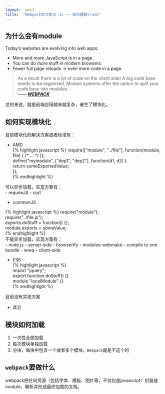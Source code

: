 ```yaml
---
layout:  post
title:  "Webpack学习笔记（1）—— 如何理解trunk"
---
```


## 为什么会有module
>  
Today’s websites are evolving into web apps:  
  - More and more JavaScript is in a page.  
  - You can do more stuff in modern browsers.  
  - Fewer full page reloads → even more code in a page.  

> As a result there is a lot of code on the client side!
A big code base needs to be organized. Module systems offer the option to split your code base into modules.  
>  ***—— [WEBPACK](http://webpack.github.io/docs/motivation.html)***  

总的来说，就是前端应用越来越复杂，催生了模块化。

## 如何实现模块化

目前模块化的解决方案或者标准有：
  - AMD  
  {% highlight javascript %}
  require(["module", "../file"], function(module, file) { /* ... */ });   
  define("mymodule", ["dep1", "dep2"], function(d1, d2) {  
  return someExportedValue;  
  });  
  {% endhighlight %}   

  可以异步加载，实现方案有：  
    - requireJS
    - curl

  - commonJS  

  {% highlight javascript %}
  require("module");  
  require("../file.js");  
  exports.doStuff = function() {};  
  module.exports = someValue;  
  {% endhighlight %}  
  不能异步加载，实现方案有：  
    - node.js - server-side
    - browserify
    - modules-webmake - compile to one bundle
    - wreq - client-side

  - ES6  
  {% highlight javascript %}  
  import "jquery";  
  export function doStuff() {}  
  module "localModule" {}  
  {% endhighlight %}  

  目前没有实现方案

  - 其它

## 模块如何加载
1. 一次性全部加载  
2. 每次模块单独加载  
3. 分块，每块中包含一个或者多个模块。`Webpack`就是干这个的  

## `webpack`要做什么
  webpack把任何资源（包括字体、模板、图片等，不仅仅是javascript）封装成module，解析并形成最终加载的文档。
